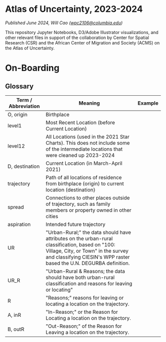 # Atlas of Uncertainty, 2023-2024
*Published June 2024, Will Cao (wpc2106@columbia.edu)*

This repository Jupyter Notebooks, D3/Adobe Illustrator visualizations, and other relevant files in support of the collaboration by Center for Spatial Research (CSR) and the African Center of Migration and Society (ACMS) on the Atlas of Uncertainty.

# On-Boarding
## Glossary
Term / Abbreviation | Meaning | Example
--- | --- | ---
O, origin    | Birthplace  |
level1    | Most Recent Location (before Current Location) |
level12   | All Locations (used in the 2021 Star Charts). This does not include some of the intermediate locations that were cleaned up 2023-2024 |
D, destination | Current Location (in March-April 2021) |
trajectory | Path of all locations of residence from birthplace (origin) to current location (destination} |
spread | Connections to other places outside of trajectory, such as family members or property owned in other cities |
aspiration | Intended future trajectory |
UR        | "Urban-Rural;" the data should have attributes on the urban-rural classification, based on "100: Village, City, or Town" in the survey and classifying CIESIN's WPP raster based the U.N. DEGURBA definition.  |
UR_R      | "Urban-Rural & Reasons; the data should have both urban-rural classification and reasons for leaving or locating" |
R         | "Reasons;" reasons for leaving or locating a location on the trajectory.
A, inR    | "In-Reason;" or the Reason for Locating a location on the trajectory. |
B, outR   | "Out-Reason;" of the Reason for Leaving a location on the trajectory. |


